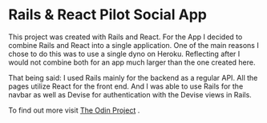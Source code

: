 # Rails & React Pilot Social App

This project was created with Rails and React. 
For the App I decided to combine Rails and React into a single application. 
One of the main reasons I chose to do this was to use a single dyno on Heroku.
Reflecting after I would not combine both for an app much larger than the one created here.

That being said:
I used Rails mainly for the backend as a regular API.
All the pages utilize React for the front end.
And I was able to use Rails for the navbar as well as Devise for authentication with the Devise views in Rails.

To find out more visit [The Odin Project](https://www.theodinproject.com/paths/full-stack-ruby-on-rails/courses/javascript/lessons/final-project-116ff273-1e55-4055-bd7f-146c17d0ec9c) .

